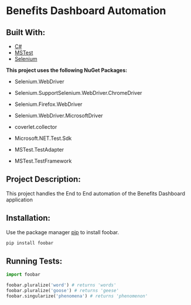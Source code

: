 # Benefits Dashboard Automation

## Built With:

* [C#](https://docs.microsoft.com/en-us/dotnet/csharp/)
* [MSTest](https://docs.microsoft.com/en-us/dotnet/core/testing/unit-testing-with-mstest)
* [Selenium](https://www.selenium.dev/)


**This project uses the following NuGet Packages:**

* Selenium.WebDriver

* Selenium.SupportSelenium.WebDriver.ChromeDriver 

* Selenium.Firefox.WebDriver

* Selenium.WebDriver.MicrosoftDriver

* coverlet.collector

* Microsoft.NET.Test.Sdk

* MSTest.TestAdapter

* MSTest.TestFramework

## Project Description:

This project handles the End to End automation of the Benefits Dashboard application

## Installation:

Use the package manager [pip](https://pip.pypa.io/en/stable/) to install foobar.

```bash
pip install foobar
```

## Running Tests:

```python
import foobar

foobar.pluralize('word') # returns 'words'
foobar.pluralize('goose') # returns 'geese'
foobar.singularize('phenomena') # returns 'phenomenon'
```